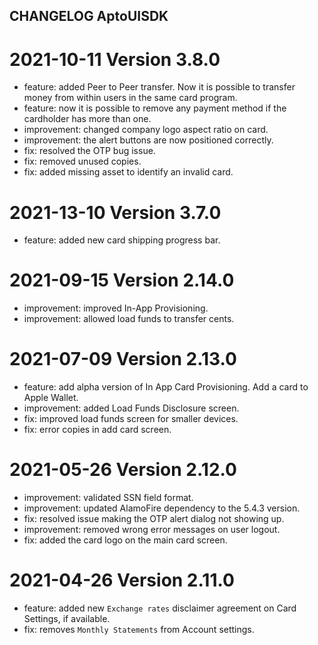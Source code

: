 ## CHANGELOG AptoUISDK

# 2021-10-11 Version 3.8.0
- feature: added Peer to Peer transfer. Now it is possible to transfer money from within users in the same card program. 
- feature: now it is possible to remove any payment method if the cardholder has more than one.
- improvement: changed company logo aspect ratio on card.
- improvement: the alert buttons are now positioned correctly. 
- fix: resolved the OTP bug issue.
- fix: removed unused copies.
- fix: added missing asset to identify an invalid card.

# 2021-13-10 Version 3.7.0
- feature: added new card shipping progress bar.

# 2021-09-15 Version 2.14.0
- improvement: improved In-App Provisioning.
- improvement: allowed load funds to transfer cents.

# 2021-07-09 Version 2.13.0
- feature: add alpha version of In App Card Provisioning. Add a card to Apple Wallet. 
- improvement: added Load Funds Disclosure screen.
- fix: improved load funds screen for smaller devices.
- fix: error copies in add card screen.

# 2021-05-26 Version 2.12.0
- improvement: validated SSN field format.
- improvement: updated AlamoFire dependency to the 5.4.3 version.
- fix: resolved issue making the OTP alert dialog not showing up.
- improvement: removed wrong error messages on user logout.
- fix: added the card logo on the main card screen.

# 2021-04-26 Version 2.11.0
- feature: added new `Exchange rates` disclaimer agreement on Card Settings, if available.
- fix: removes `Monthly Statements` from Account settings.
